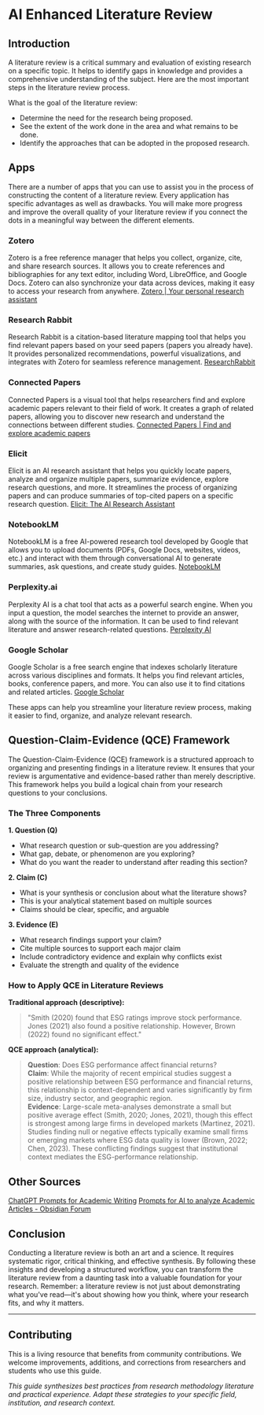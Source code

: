 # AI Enhanced Literature Review

## Introduction

A literature review is a critical summary and evaluation of existing research on a specific topic. It helps to identify gaps in knowledge and provides a comprehensive understanding of the subject. Here are the most important steps in the literature review process.

What is the goal of the literature review:
- Determine the need for the research being proposed.
- See the extent of the work done in the area and what remains to be done.
- Identify the approaches that can be adopted in the proposed research.


## Apps
There are a number of apps that you can use to assist you in the process of constructing the content of a literature review. Every application has specific advantages as well as drawbacks. You will make more progress and improve the overall quality of your literature review if you connect the dots in a meaningful way between the different elements.

### Zotero
Zotero is a free reference manager that helps you collect, organize, cite, and share research sources. It allows you to create references and bibliographies for any text editor, including Word, LibreOffice, and Google Docs. Zotero can also synchronize your data across devices, making it easy to access your research from anywhere.
[Zotero | Your personal research assistant](https://www.zotero.org/)

### Research Rabbit
Research Rabbit is a citation-based literature mapping tool that helps you find relevant papers based on your seed papers (papers you already have). It provides personalized recommendations, powerful visualizations, and integrates with Zotero for seamless reference management.
[ResearchRabbit](https://www.researchrabbit.ai/)

### Connected Papers
Connected Papers is a visual tool that helps researchers find and explore academic papers relevant to their field of work. It creates a graph of related papers, allowing you to discover new research and understand the connections between different studies.
[Connected Papers | Find and explore academic papers](https://www.connectedpapers.com/)

### Elicit
Elicit is an AI research assistant that helps you quickly locate papers, analyze and organize multiple papers, summarize evidence, explore research questions, and more. It streamlines the process of organizing papers and can produce summaries of top-cited papers on a specific research question.
[Elicit: The AI Research Assistant](https://elicit.org/)

### NotebookLM
NotebookLM is a free AI-powered research tool developed by Google that allows you to upload documents (PDFs, Google Docs, websites, videos, etc.) and interact with them through conversational AI to generate summaries, ask questions, and create study guides. [NotebookLM](https://notebooklm.google.com/)

### Perplexity.ai
Perplexity AI is a chat tool that acts as a powerful search engine. When you input a question, the model searches the internet to provide an answer, along with the source of the information. It can be used to find relevant literature and answer research-related questions.
[Perplexity AI](https://www.perplexity.ai/)

### Google Scholar
Google Scholar is a free search engine that indexes scholarly literature across various disciplines and formats. It helps you find relevant articles, books, conference papers, and more. You can also use it to find citations and related articles.
[Google Scholar](https://scholar.google.com/)

These apps can help you streamline your literature review process, making it easier to find, organize, and analyze relevant research.

## Question-Claim-Evidence (QCE) Framework

The Question-Claim-Evidence (QCE) framework is a structured approach to organizing and presenting findings in a literature review. It ensures that your review is argumentative and evidence-based rather than merely descriptive. This framework helps you build a logical chain from your research questions to your conclusions.

### The Three Components

**1. Question (Q)**
- What research question or sub-question are you addressing?
- What gap, debate, or phenomenon are you exploring?
- What do you want the reader to understand after reading this section?

**2. Claim (C)**
- What is your synthesis or conclusion about what the literature shows?
- This is your analytical statement based on multiple sources
- Claims should be clear, specific, and arguable

**3. Evidence (E)**
- What research findings support your claim?
- Cite multiple sources to support each major claim
- Include contradictory evidence and explain why conflicts exist
- Evaluate the strength and quality of the evidence

### How to Apply QCE in Literature Reviews

**Traditional approach (descriptive):**
> "Smith (2020) found that ESG ratings improve stock performance. Jones (2021) also found a positive relationship. However, Brown (2022) found no significant effect."

**QCE approach (analytical):**
> **Question**: Does ESG performance affect financial returns?  
> **Claim**: While the majority of recent empirical studies suggest a positive relationship between ESG performance and financial returns, this relationship is context-dependent and varies significantly by firm size, industry sector, and geographic region.  
> **Evidence**: Large-scale meta-analyses demonstrate a small but positive average effect (Smith, 2020; Jones, 2021), though this effect is strongest among large firms in developed markets (Martinez, 2021). Studies finding null or negative effects typically examine small firms or emerging markets where ESG data quality is lower (Brown, 2022; Chen, 2023). These conflicting findings suggest that institutional context mediates the ESG-performance relationship.

## Other Sources
[ChatGPT Prompts for Academic Writing](https://github.com/ahmetbersoz/chatgpt-prompts-for-academic-writing)
[Prompts for AI to analyze Academic Articles - Obsidian Forum](https://forum.obsidian.md/t/prompts-for-artificial-intelligence-to-analyze-academic-articles/80709)
## Conclusion

Conducting a literature review is both an art and a science. It requires systematic rigor, critical thinking, and effective synthesis. By following these insights and developing a structured workflow, you can transform the literature review from a daunting task into a valuable foundation for your research. Remember: a literature review is not just about demonstrating what you've read—it's about showing how you think, where your research fits, and why it matters.

---
## Contributing
This is a living resource that benefits from community contributions. We welcome improvements, additions, and corrections from researchers and students who use this guide.

*This guide synthesizes best practices from research methodology literature and practical experience. Adapt these strategies to your specific field, institution, and research context.*

